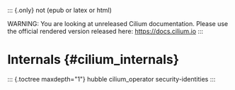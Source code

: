 ::: {.only}
not (epub or latex or html)

WARNING: You are looking at unreleased Cilium documentation. Please use
the official rendered version released here: <https://docs.cilium.io>
:::

Internals {#cilium_internals}
=========

::: {.toctree maxdepth="1"}
hubble cilium_operator security-identities
:::

